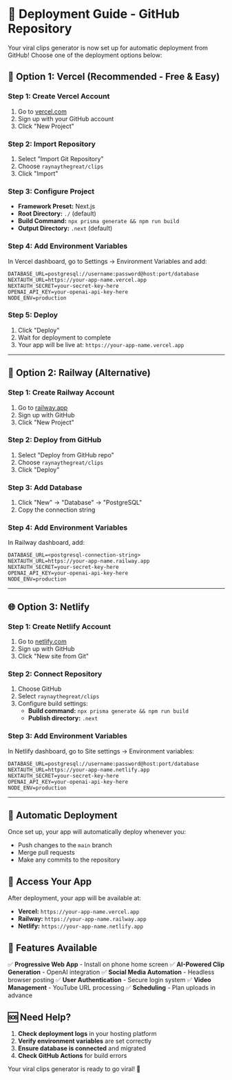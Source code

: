 # 🚀 Deployment Guide - GitHub Repository

Your viral clips generator is now set up for automatic deployment from GitHub! Choose one of the deployment options below:

## 🎯 **Option 1: Vercel (Recommended - Free & Easy)**

### Step 1: Create Vercel Account
1. Go to [vercel.com](https://vercel.com)
2. Sign up with your GitHub account
3. Click "New Project"

### Step 2: Import Repository
1. Select "Import Git Repository"
2. Choose `raynaythegreat/clips`
3. Click "Import"

### Step 3: Configure Project
- **Framework Preset:** Next.js
- **Root Directory:** `./` (default)
- **Build Command:** `npx prisma generate && npm run build`
- **Output Directory:** `.next` (default)

### Step 4: Add Environment Variables
In Vercel dashboard, go to Settings → Environment Variables and add:

```
DATABASE_URL=postgresql://username:password@host:port/database
NEXTAUTH_URL=https://your-app-name.vercel.app
NEXTAUTH_SECRET=your-secret-key-here
OPENAI_API_KEY=your-openai-api-key-here
NODE_ENV=production
```

### Step 5: Deploy
1. Click "Deploy"
2. Wait for deployment to complete
3. Your app will be live at: `https://your-app-name.vercel.app`

---

## 🚂 **Option 2: Railway (Alternative)**

### Step 1: Create Railway Account
1. Go to [railway.app](https://railway.app)
2. Sign up with GitHub
3. Click "New Project"

### Step 2: Deploy from GitHub
1. Select "Deploy from GitHub repo"
2. Choose `raynaythegreat/clips`
3. Click "Deploy"

### Step 3: Add Database
1. Click "New" → "Database" → "PostgreSQL"
2. Copy the connection string

### Step 4: Add Environment Variables
In Railway dashboard, add:
```
DATABASE_URL=<postgresql-connection-string>
NEXTAUTH_URL=https://your-app-name.railway.app
NEXTAUTH_SECRET=your-secret-key-here
OPENAI_API_KEY=your-openai-api-key-here
NODE_ENV=production
```

---

## 🌐 **Option 3: Netlify**

### Step 1: Create Netlify Account
1. Go to [netlify.com](https://netlify.com)
2. Sign up with GitHub
3. Click "New site from Git"

### Step 2: Connect Repository
1. Choose GitHub
2. Select `raynaythegreat/clips`
3. Configure build settings:
   - **Build command:** `npx prisma generate && npm run build`
   - **Publish directory:** `.next`

### Step 3: Add Environment Variables
In Netlify dashboard, go to Site settings → Environment variables:
```
DATABASE_URL=postgresql://username:password@host:port/database
NEXTAUTH_URL=https://your-app-name.netlify.app
NEXTAUTH_SECRET=your-secret-key-here
OPENAI_API_KEY=your-openai-api-key-here
NODE_ENV=production
```

---

## 🔄 **Automatic Deployment**

Once set up, your app will automatically deploy whenever you:
- Push changes to the `main` branch
- Merge pull requests
- Make any commits to the repository

## 📱 **Access Your App**

After deployment, your app will be available at:
- **Vercel:** `https://your-app-name.vercel.app`
- **Railway:** `https://your-app-name.railway.app`
- **Netlify:** `https://your-app-name.netlify.app`

## 🎉 **Features Available**

✅ **Progressive Web App** - Install on phone home screen
✅ **AI-Powered Clip Generation** - OpenAI integration
✅ **Social Media Automation** - Headless browser posting
✅ **User Authentication** - Secure login system
✅ **Video Management** - YouTube URL processing
✅ **Scheduling** - Plan uploads in advance

## 🆘 **Need Help?**

1. **Check deployment logs** in your hosting platform
2. **Verify environment variables** are set correctly
3. **Ensure database is connected** and migrated
4. **Check GitHub Actions** for build errors

Your viral clips generator is ready to go viral! 🚀
